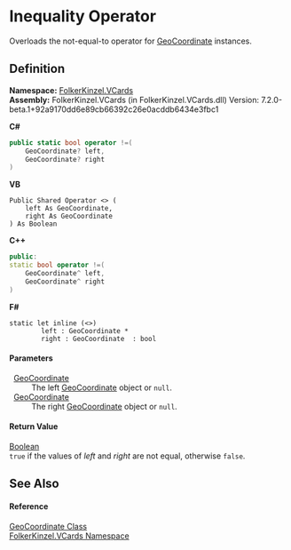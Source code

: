 # Inequality Operator


Overloads the not-equal-to operator for <a href="b5bf71bf-3cb4-c1a6-4a89-904c085dd7f3.md">GeoCoordinate</a> instances.



## Definition
**Namespace:** <a href="67dce261-ab8f-dd0a-4c0c-bc2633c1719e.md">FolkerKinzel.VCards</a>  
**Assembly:** FolkerKinzel.VCards (in FolkerKinzel.VCards.dll) Version: 7.2.0-beta.1+92a9170dd6e89cb66392c26e0acddb6434e3fbc1

**C#**
``` C#
public static bool operator !=(
	GeoCoordinate? left,
	GeoCoordinate? right
)
```
**VB**
``` VB
Public Shared Operator <> ( 
	left As GeoCoordinate,
	right As GeoCoordinate
) As Boolean
```
**C++**
``` C++
public:
static bool operator !=(
	GeoCoordinate^ left, 
	GeoCoordinate^ right
)
```
**F#**
``` F#
static let inline (<>)
        left : GeoCoordinate * 
        right : GeoCoordinate  : bool
```



#### Parameters
<dl><dt>  <a href="b5bf71bf-3cb4-c1a6-4a89-904c085dd7f3.md">GeoCoordinate</a></dt><dd>The left <a href="b5bf71bf-3cb4-c1a6-4a89-904c085dd7f3.md">GeoCoordinate</a> object or <code>null</code>.</dd><dt>  <a href="b5bf71bf-3cb4-c1a6-4a89-904c085dd7f3.md">GeoCoordinate</a></dt><dd>The right <a href="b5bf71bf-3cb4-c1a6-4a89-904c085dd7f3.md">GeoCoordinate</a> object or <code>null</code>.</dd></dl>

#### Return Value
<a href="https://learn.microsoft.com/dotnet/api/system.boolean" target="_blank" rel="noopener noreferrer">Boolean</a>  
`true` if the values of *left* and *right* are not equal, otherwise `false`.

## See Also


#### Reference
<a href="b5bf71bf-3cb4-c1a6-4a89-904c085dd7f3.md">GeoCoordinate Class</a>  
<a href="67dce261-ab8f-dd0a-4c0c-bc2633c1719e.md">FolkerKinzel.VCards Namespace</a>  
